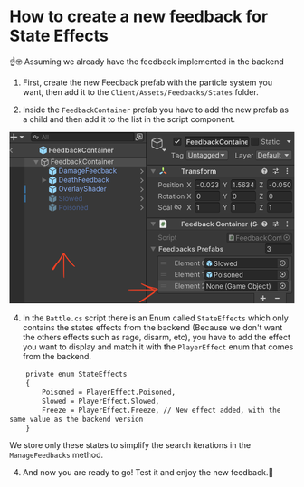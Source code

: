 # How to create a new feedback for State Effects
☝️🤓 Assuming we already have the feedback implemented in the backend

1. First, create the new Feedback prefab with the particle system you want, then add it to the `Client/Assets/Feedbacks/States` folder.

3. Inside the `FeedbackContainer` prefab you have to add the new prefab as a child and then add it to the list in the script component.

![](./images/feedbacks_step2.png)

4. In the `Battle.cs` script there is an Enum called `StateEffects` which only contains the states effects from the backend (Because we don't want the others effects such as rage, disarm, etc), you have to add the effect you want to display and match it with the `PlayerEffect` enum that comes from the backend.
``` 
    private enum StateEffects
    {
        Poisoned = PlayerEffect.Poisoned,
        Slowed = PlayerEffect.Slowed,
        Freeze = PlayerEffect.Freeze, // New effect added, with the same value as the backend version
    }
```
 We store only these states to simplify the search iterations in the `ManageFeedbacks` method.

4. And now you are ready to go! Test it and enjoy the new feedback.🤩
